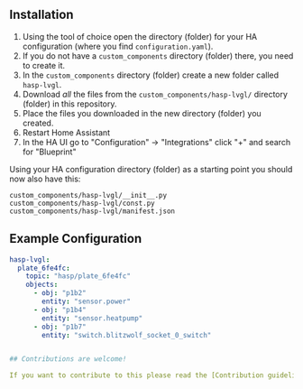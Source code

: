## Installation

1. Using the tool of choice open the directory (folder) for your HA configuration (where you find `configuration.yaml`).
2. If you do not have a `custom_components` directory (folder) there, you need to create it.
3. In the `custom_components` directory (folder) create a new folder called `hasp-lvgl`.
4. Download _all_ the files from the `custom_components/hasp-lvgl/` directory (folder) in this repository.
5. Place the files you downloaded in the new directory (folder) you created.
6. Restart Home Assistant
7. In the HA UI go to "Configuration" -> "Integrations" click "+" and search for "Blueprint"

Using your HA configuration directory (folder) as a starting point you should now also have this:

```text
custom_components/hasp-lvgl/__init__.py
custom_components/hasp-lvgl/const.py
custom_components/hasp-lvgl/manifest.json
```

## Example Configuration 

```yaml
hasp-lvgl:
  plate_6fe4fc:
    topic: "hasp/plate_6fe4fc"
    objects:
      - obj: "p1b2"
        entity: "sensor.power"
      - obj: "p1b4"
        entity: "sensor.heatpump"
      - obj: "p1b7"
        entity: "switch.blitzwolf_socket_0_switch"


## Contributions are welcome!

If you want to contribute to this please read the [Contribution guidelines](CONTRIBUTING.md)


